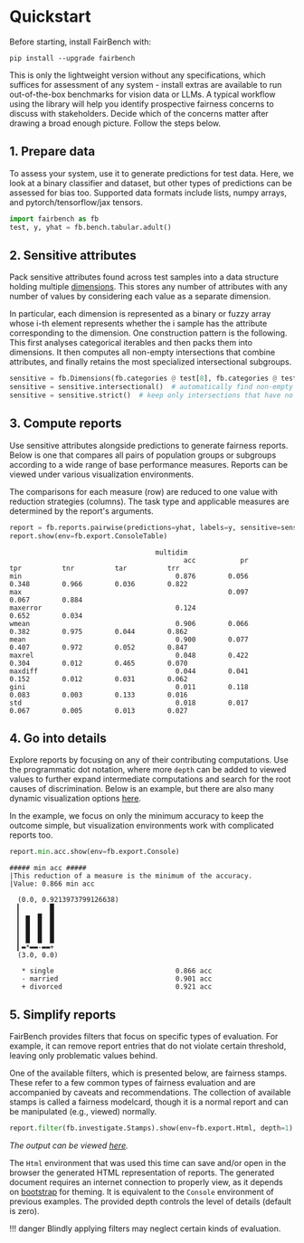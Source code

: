 # Quickstart

Before starting, install FairBench with:

```shell
pip install --upgrade fairbench
```

This is only the lightweight version without any specifications,
which suffices for assessment of any system - install extras are
available to run out-of-the-box benchmarks for vision data or LLMs.
A typical workflow using the library will help you identify prospective
fairness concerns to discuss with stakeholders. Decide which of 
the concerns matter after drawing a broad enough
picture. Follow the steps below.

## 1. Prepare data

To assess your system, use it to generate predictions for test data.
Here, we look at a binary classifier and dataset,
but other types of predictions can be assessed for bias too. 
Supported data formats include lists, numpy arrays, 
and pytorch/tensorflow/jax tensors.

```python
import fairbench as fb
test, y, yhat = fb.bench.tabular.adult()
```

## 2. Sensitive attributes

Pack sensitive attributes found across test samples
into a data structure holding multiple [dimensions](documentation/dimensions.md).
This stores any number of attributes with any number of values
by considering each value as a separate dimension.

In particular, each dimension is represented as a binary or fuzzy array
whose i-th element represents whether the i sample has the attribute
corresponding to the dimension. 
One construction pattern is the following. This first analyses categorical
iterables and then packs them into dimensions. It then computes all non-empty
intersections that combine attributes, and finally retains the most specialized 
intersectional subgroups.

```python
sensitive = fb.Dimensions(fb.categories @ test[8], fb.categories @ test[9])  # analyse the gender and race columns
sensitive = sensitive.intersectional()  # automatically find non-empty intersections
sensitive = sensitive.strict()  # keep only intersections that have no children
```

## 3. Compute reports

Use sensitive attributes alongside predictions 
to generate fairness reports.
Below is one that compares all pairs
of population groups or subgroups 
according to a wide range of base performance measures. 
Reports can be viewed under various visualization environments.

The comparisons for each measure (row) are reduced to one value
with reduction strategies (columns).
The task type and applicable measures are determined
by the report's arguments.


```python
report = fb.reports.pairwise(predictions=yhat, labels=y, sensitive=sensitive)
report.show(env=fb.export.ConsoleTable)  
```

```text
                                    multidim                                                                   
                                           acc           pr          tpr          tnr          tar          trr
min                                      0.876        0.056        0.348        0.966        0.036        0.822
max                                                   0.097                                  0.067        0.884
maxerror                                 0.124                     0.652        0.034                          
wmean                                    0.906        0.066        0.382        0.975        0.044        0.862
mean                                     0.900        0.077        0.407        0.972        0.052        0.847
maxrel                                   0.048        0.422        0.304        0.012        0.465        0.070
maxdiff                                  0.044        0.041        0.152        0.012        0.031        0.062
gini                                     0.011        0.118        0.083        0.003        0.133        0.016
std                                      0.018        0.017        0.067        0.005        0.013        0.027
```


## 4. Go into details

Explore reports by focusing on any of their contributing
computations. Use the programmatic dot notation,
where more `depth` can be added to viewed values
to further expand intermediate computations and search
for the root causes of discrimination. 
Below is an example, but there are also
many dynamic visualization options [here](documentation/interactive.md).

In the example, we focus on only the minimum accuracy to keep the outcome simple,
but visualization environments
work with complicated reports too.

```python
report.min.acc.show(env=fb.export.Console)
```

```text
##### min acc #####
|This reduction of a measure is the minimum of the accuracy.
|Value: 0.866 min acc

  (0.0, 0.9213973799126638)
  ▎       █
  ▎ ▄  ▆  █
  ▎ █  █  █
  ▎ █  █  █
  ▎ █  █  █
  ▎▬*▬▬-▬▬+
  (3.0, 0.0)
  
   * single                              0.866 acc
   - married                             0.901 acc
   + divorced                            0.921 acc
```

## 5. Simplify reports 

FairBench provides filters that focus on specific types of evaluation.
For example, it can remove report entries that do not violate certain
threshold, leaving only problematic values behind.

One of the available filters, which is presented
below, are fairness stamps. These refer to a few 
common types of fairness evaluation and are accompanied
by caveats and recommendations. The collection of available
stamps is called a fairness modelcard, though it is
a normal report and can be manipulated (e.g., viewed) 
normally.

```python
report.filter(fb.investigate.Stamps).show(env=fb.export.Html, depth=1)
```

*The output can be viewed [here](documentation/example_html.html).*

The `Html` environment that was used this time
can save and/or open in the browser
the generated HTML representation of reports. The generated document
requires an internet connection to properly view, as it depends
on [bootstrap](https://getbootstrap.com/) for theming. 
It is equivalent to the `Console` environment of previous examples.
The provided depth controls the level of details (default is zero).

!!! danger
    Blindly applying filters may neglect certain
    kinds of evaluation.

